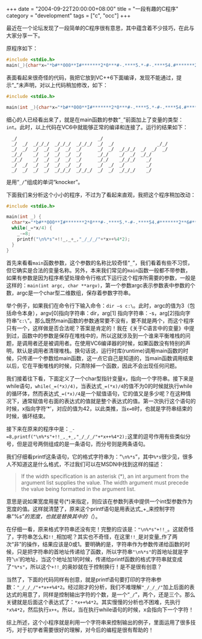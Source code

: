 +++
date = "2004-09-22T20:00:00+08:00"
title = "一段有趣的C程序"
category = "development"
tags = ["c", "occ"]
+++

最近在一个论坛发现了一段简单的C程序很有意思，其中蕴含着不少技巧，在此与大家分享一下。

<!--more-->

原程序如下：

``` c
#include <stdio.h>
main(_){char*x="*b#**000**I#*******2*0***#-.****5.*-#-.****54.#*******2**6#****00**0.#";while(_=*x/4)_-=8,printf("\n%*s"+!!_,_+_,"_/_/_/"+*x++%4*2);}
```

<!-- more -->

表面看起来很奇怪的代码，我把它放到VC++6下面编译，发现不能通过，提示“_”未声明，对以上代码稍加修改，如下：

``` c
#include <stdio.h>

main(int _){char*x="*b#**000**I#*******2*0***#-.****5.*-#-.****54.#*******2**6#****00**0.#";while(_=*x/4)_-=8,printf("\n%*s"+!!_,_+_,"_/_/_/"+*x++%4*2);}
```

细心的人已经看出来了，就是在main函数的参数“`_`”前面加上了变量的类型：`int`。此时，以上代码在VC6中就能够正常的编译和连接了。运行的结果如下：

      _/                              _/
      _/  _/  _/_/_/  _/_/_/  _/_/_/  _/  _/                _/_/
      _/  _/  _/  _/  _/  _/  _/      _/  _/  _/_/_/  _/  _/  _/
      _/_/    _/  _/  _/  _/  _/      _/_/    _/  _/  _/_/
      _/_/    _/  _/  _/  _/  _/      _/_/    _/_/_/    _/
      _/  _/  _/  _/  _/  _/  _/      _/  _/  _/        _/
      _/  _/  _/  _/  _/_/_/  _/_/_/  _/  _/  _/_/_/    _/

是用“`_/`”组成的单词“knocker”。

下面我们来分析这个小小的程序，不过为了看起来直观，我把这个程序稍加改动：

``` c
#include <stdio.h>

main(int _) {
  char*x="*b#**000**I#*******2*0***#-.****5.*-#-.****54.#*******2**6#****00**0.#";
  while(_=*x/4) {
    _-=8;
    printf("\n%*s"+!!_,_+_,"_/_/_/"+*x++%4*2);
  }
}
```

首先来看看`main`函数参数，这个参数的名称比较奇怪“`_`”，我们看着有些不习惯，但它确实是合法的变量名称。另外，本来我们常见的`main`函数一般都不带参数，如果有参数是因为程序希望处理命令行格式下运行这个程序所需要的参数，一般是这样的：`main(int argc, char **argv)`，第一个参数argc表示参数表中参数的个数，argc是一个char型二维数组，保存着参数字符串。

举个例子，如果我们在命令行下输入命令：`dir –s c:\`。此时，argc的值为3（包括命令本身），argv[0]指向字符串：dir，arg[1] 指向字符串：-s，arg[2]指向字符串“`c:\`”。那么既然main函数的参数通常要不没有，要不就是两个，而这个程序只有一个，这样做是否合法呢？答案是肯定的！我在《关于C语言中的变量》中提到过，函数中的参数是保存在堆栈中的，所以这就涉及到一个谁来平衡堆栈的问题，是调用者还是被调用者。在使用VC6编译器的时候，如果函数没有特别的声明，默认是调用者清理堆栈。换句话说，运行时库(runtime)调用main函数的时候，只传递一个参数给main函数，这一点它自己是知道的，当main函数调用结束以后，它在平衡堆栈的时候，只清除掉一个函数，因此不会出现任何问题。

我们接着往下看，下面定义了一个char型指针变量x，指向一个字符串。接下来是while语句，`while(_=(*x)/4)`，当表达式`_=(*x)/4`的值不为0的时候就执行while的循环体，然而表达式`_=(*x)/4`是一个赋值语句，它的值又是多少呢？在这种情况下，通常赋值号右面的表达式的值就是整个表达式的值。第一次执行这个语句的时候，x指向字符‘*’，对应的值为42，以此类推，当`x=0`时，也就是字符串结束的时候，循环结束。

接下来在原来的程序中是：`_-=8,printf("\n%*s"+!!_,_+_,"_/_/_/"+*x++%4*2);`这里的逗号作用有些类似分号，但是逗号两侧组成的是一条语句，而分号则是两条语句。

我们仔细看printf这条语句，它的格式字符串为：“`\n%*s`”，其中`%*s`很少见，很多人不知道这是什么格式，不过我们可以在MSDN中找到这样的描述：

> If the width specification is an asterisk (*), an int argument from the argument list supplies the value. The width argument must precede the value being formatted in the argument list.

意思是说如果宽度用星号(*)来指定，则应该在参数列表中提供一个int型参数作为宽度的值。这样就清楚了，原来这个printf语句是用表达式_+_来控制字符串”%*s”的宽度，也就是替换其中的（*）。

在仔细一看，原来格式字符串还没有完！完整的应该是：`"\n%*s"+!!_`。这就奇怪了，字符串怎么和`!!_`相加呢？其实也不奇怪，在这里`!!_`是对变量_作了两次“非”的操作，结果应该是0或1。要明确的是，字符串作为参数传递给函数的时候，只是把字符串的首地址传递给了函数，所以字符串`"\n%*s"`的首地址就是字符‘`\n`’的地址，当这个地址加1的时候，传递给printf函数的格式字符串就变成了`"%*s"`，所以这个`+!!_`的奥妙就在于控制换行！是不是很有创意？

当然了，下面的代码同样有创意，就是printf语句要打印的字符串参数：`"_/_/_/"+*x++%4*2`。经过刚才的分析，我们不难理解`"_/_/_/"`加上后面的表达式的用意了，同样是控制输出字符的个数，是一个“`_/`”，两个，还是三个。那么关键就是后面这个表达式了：`*x++%4*2`。其实慢慢的分析也不困难，先执行`*x%4*2`，然后执行`x++`。所以，当在执行while语句的时候，x会指向下一个字符！

综上所述，这个小程序就是利用一个字符串来控制输出的例子，里面运用了很多技巧，对于初学者需要很好的理解，对今后的编程是很有帮助的！
